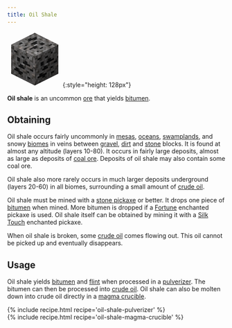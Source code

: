 ```yaml
---
title: Oil Shale
---
```


![Oil Shale](/assets/images/thermal-foundation/ore-fluid-crude-oil-gravel.png){:style="height: 128px"}


**Oil shale** is an uncommon [ore](https://minecraft.gamepedia.com/Ore) that
yields [bitumen](/docs/thermal-foundation/materials/bitumen/).


Obtaining
---------
Oil shale occurs fairly uncommonly in
[mesas](https://minecraft.gamepedia.com/Mesa),
[oceans](https://minecraft.gamepedia.com/Ocean),
[swamplands](https://minecraft.gamepedia.com/Swampland), and snowy
[biomes](https://minecraft.gamepedia.com/Biome) in veins between
[gravel](https://minecraft.gamepedia.com/Gravel),
[dirt](https://minecraft.gamepedia.com/Dirt) and
[stone](https://minecraft.gamepedia.com/Stone) blocks. It is found at almost any
altitude (layers 10-80). It occurs in fairly large deposits, almost as large as
deposits of [coal ore](https://minecraft.gamepedia.com/Coal_Ore). Deposits of
oil shale may also contain some coal ore.

Oil shale also more rarely occurs in much larger deposits underground (layers
20-60) in all biomes, surrounding a small amount of [crude
oil](/docs/thermal-foundation/fluids/crude-oil/).

Oil shale must be mined with a [stone
pickaxe](https://minecraft.gamepedia.com/Pickaxe) or better. It drops one piece
of [bitumen](/docs/thermal-foundation/materials/bitumen/) when mined. More
bitumen is dropped if a [Fortune](https://minecraft.gamepedia.com/Fortune)
enchanted pickaxe is used. Oil shale itself can be obtained by mining it with a
[Silk Touch](https://minecraft.gamepedia.com/Silk_Touch) enchanted pickaxe.

When oil shale is broken, some [crude
oil](/docs/thermal-foundation/fluids/crude-oil/) comes flowing out. This oil
cannot be picked up and eventually disappears.


Usage
-----
Oil shale yields [bitumen](/docs/thermal-foundation/materials/bitumen/) and
[flint](https://minecraft.gamepedia.com/Flint) when processed in a
[pulverizer](/docs/thermal-expansion/machines/pulverizer/). The bitumen can then
be processed into [crude oil](/docs/thermal-foundation/fluids/crude-oil/). Oil
shale can also be molten down into crude oil directly in a [magma
crucible](/docs/thermal-expansion/machines/magma-crucible/).

<div>
{% include recipe.html recipe='oil-shale-pulverizer' %}<br />
{% include recipe.html recipe='oil-shale-magma-crucible' %}
</div>
